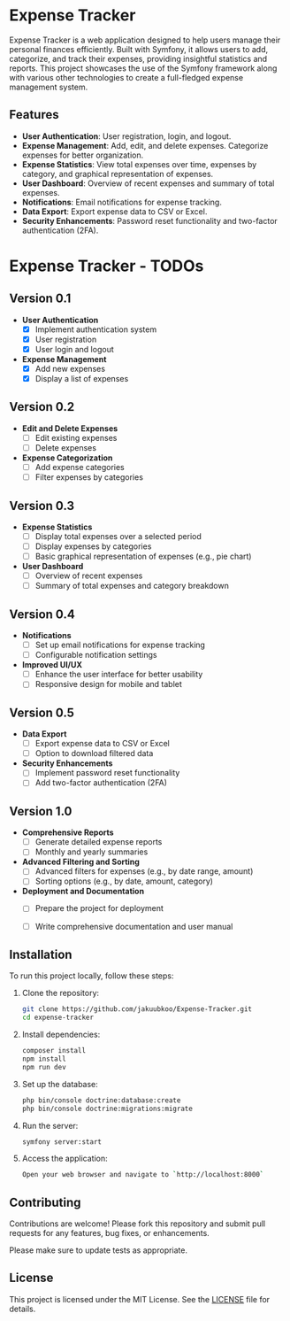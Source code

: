 # Expense Tracker

Expense Tracker is a web application designed to help users manage their personal finances efficiently. Built with Symfony, it allows users to add, categorize, and track their expenses, providing insightful statistics and reports. This project showcases the use of the Symfony framework along with various other technologies to create a full-fledged expense management system.

## Features

- **User Authentication**: User registration, login, and logout.
- **Expense Management**: Add, edit, and delete expenses. Categorize expenses for better organization.
- **Expense Statistics**: View total expenses over time, expenses by category, and graphical representation of expenses.
- **User Dashboard**: Overview of recent expenses and summary of total expenses.
- **Notifications**: Email notifications for expense tracking.
- **Data Export**: Export expense data to CSV or Excel.
- **Security Enhancements**: Password reset functionality and two-factor authentication (2FA).

# Expense Tracker - TODOs

## Version 0.1
- **User Authentication**
  - [x] Implement authentication system
  - [x] User registration
  - [x] User login and logout

- **Expense Management**
  - [x] Add new expenses
  - [x] Display a list of expenses

## Version 0.2
- **Edit and Delete Expenses**
  - [ ] Edit existing expenses
  - [ ] Delete expenses

- **Expense Categorization**
  - [ ] Add expense categories
  - [ ] Filter expenses by categories

## Version 0.3
- **Expense Statistics**
  - [ ] Display total expenses over a selected period
  - [ ] Display expenses by categories
  - [ ] Basic graphical representation of expenses (e.g., pie chart)

- **User Dashboard**
  - [ ] Overview of recent expenses
  - [ ] Summary of total expenses and category breakdown

## Version 0.4
- **Notifications**
  - [ ] Set up email notifications for expense tracking
  - [ ] Configurable notification settings

- **Improved UI/UX**
  - [ ] Enhance the user interface for better usability
  - [ ] Responsive design for mobile and tablet

## Version 0.5
- **Data Export**
  - [ ] Export expense data to CSV or Excel
  - [ ] Option to download filtered data

- **Security Enhancements**
  - [ ] Implement password reset functionality
  - [ ] Add two-factor authentication (2FA)

## Version 1.0
- **Comprehensive Reports**
  - [ ] Generate detailed expense reports
  - [ ] Monthly and yearly summaries

- **Advanced Filtering and Sorting**
  - [ ] Advanced filters for expenses (e.g., by date range, amount)
  - [ ] Sorting options (e.g., by date, amount, category)

- **Deployment and Documentation**
  - [ ] Prepare the project for deployment
  - [ ] Write comprehensive documentation and user manual


## Installation

To run this project locally, follow these steps:

1. Clone the repository:
   ```sh
   git clone https://github.com/jakuubkoo/Expense-Tracker.git
   cd expense-tracker
   ```
2. Install dependencies:
   ```sh
   composer install
   npm install
   npm run dev
   ```
3. Set up the database:
   ```sh
   php bin/console doctrine:database:create
   php bin/console doctrine:migrations:migrate
   ```
4. Run the server:
   ```sh
   symfony server:start
   ```
5. Access the application:
   ```sh
   Open your web browser and navigate to `http://localhost:8000`
   ```

## Contributing

Contributions are welcome! Please fork this repository and submit pull requests for any features, bug fixes, or enhancements.

Please make sure to update tests as appropriate.

## License

This project is licensed under the MIT License. See the [LICENSE](https://choosealicense.com/licenses/mit/) file for details.
